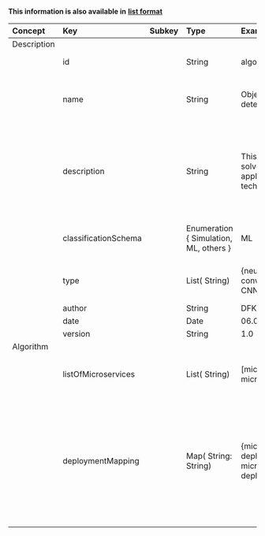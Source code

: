 
<style>
  .md-content__button {
    display: none;
  }
</style>

**This information is also available in** **[list format](/attributes/algorithm/)**

| Concept     | Key                  | Subkey   | Type                                   | Example Value                                                                                                                | Comment                                                                                                                                                                                                                                    | Condition   |
|:------------|:---------------------|:---------|:---------------------------------------|:-----------------------------------------------------------------------------------------------------------------------------|:-------------------------------------------------------------------------------------------------------------------------------------------------------------------------------------------------------------------------------------------|:------------|
| Description |                      |          |                                        |                                                                                                                              |                                                                                                                                                                                                                                            |             |
|             | id                   |          | String                                 | algorithm_10824912410291                                                                                                     | a unique id to identify this asset                                                                                                                                                                                                         | auto        |
|             | name                 |          | String                                 | Object Detection Algorithm for detection of faulty weld seams                                                                | a human-readable name to ease identification and discoverability for human users                                                                                                                                                           | mandatory   |
|             | description          |          | String                                 | This algorithm can be used to solve a specifc problem, and applies some fancy technologies.                                  | a short, human-readable description of the Algorithm to aid a human user in analysing the Algorithm’s capabilities and its applicability to a certain problem                                                                              | mandatory   |
|             | classificationSchema |          | Enumeration { Simulation, ML, others } | ML                                                                                                                           | the classification of the Algorithm, to describe the specialization area                                                                                                                                                                   | mandatory   |
|             | type                 |          | List( String)                          | {neural network, deep learning, convolutional neural network, CNN}                                                           | a detailed list of attributes to describe the Algorithm’s field of application                                                                                                                                                             | mandatory   |
|             | author               |          | String                                 | DFKI                                                                                                                         | the authoring entity                                                                                                                                                                                                                       | mandatory   |
|             | date                 |          | Date                                   | 06.04.2021                                                                                                                   | the creation data                                                                                                                                                                                                                          | auto        |
|             | version              |          | String                                 | 1.0                                                                                                                          | the version                                                                                                                                                                                                                                | mandatory   |
| Algorithm   |                      |          |                                        |                                                                                                                              |                                                                                                                                                                                                                                            |             |
|             | listOfMicroservices  |          | List( String)                          | [microservice.microservice_id_A, microservice.microservice_id_B]                                                             | a list of Microservice Asset IDs, which are contained in the algorithm                                                                                                                                                                     | mandatory   |
|             | deploymentMapping    |          | Map( String: String)                   | {microservice.microservice_id_A: deployment.microservice_id_B, microservice.microservice_id_B: deployment.microservice_id_B} | a mapping specifying which microservice should run on which host. By default each microservice is assigned a respective host, but this behaviour is not always ideal (eg. when two or more Microservices may need to run on the same host) | mandatory   |